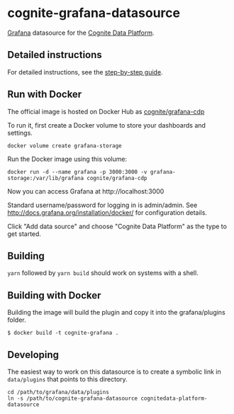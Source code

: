 # cognite-grafana-datasource

[Grafana](https://grafana.com/) datasource for the
[Cognite Data Platform](https://cognite.com/).

## Detailed instructions

For detailed instructions, see the [step-by-step guide](./instructions.md).

## Run with Docker

The official image is hosted on Docker Hub as
[cognite/grafana-cdp](https://hub.docker.com/r/cognite/grafana-cdp/)

To run it, first create a Docker volume to store your dashboards
and settings.

`docker volume create grafana-storage`

Run the Docker image using this volume:

`docker run -d --name grafana -p 3000:3000 -v grafana-storage:/var/lib/grafana cognite/grafana-cdp`

Now you can access Grafana at http://localhost:3000

Standard username/password for logging in is admin/admin. See
http://docs.grafana.org/installation/docker/ for configuration details.

Click "Add data source" and choose "Cognite Data Platform" as the type
to get started.

## Building

`yarn` followed by `yarn build` should work on systems with a shell.

## Building with Docker

Building the image will build the plugin and copy it into the grafana/plugins folder.

`$ docker build -t cognite-grafana .`

## Developing

The easiest way to work on this datasource is to create a symbolic link
in `data/plugins` that points to this directory.

```shell
cd /path/to/grafana/data/plugins
ln -s /path/to/cognite-grafana-datasource cognitedata-platform-datasource
```
